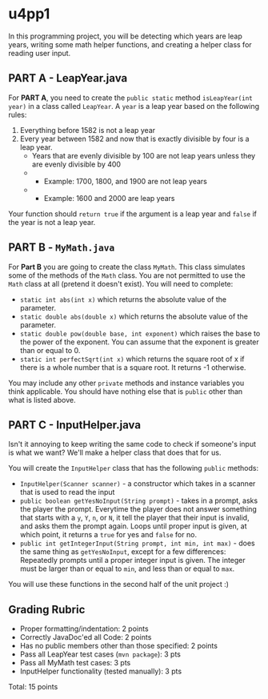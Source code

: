 # u4pp1

In this programming project, you will be detecting which years are leap years, writing some math helper functions, and creating a helper class for reading user input.

## PART A - LeapYear.java

For **PART A**, you need to create the `public static` method `isLeapYear(int year)` in a class called `LeapYear`. A `year` is a leap year based on the following rules:

1. Everything before 1582 is not a leap year
2. Every year between 1582 and now that is exactly divisible by four is a leap year.
   - Years that are evenly divisible by 100 are not leap years unless they are evenly divisible by 400
   - - Example: 1700, 1800, and 1900 are not leap years
   - - Example: 1600 and 2000 are leap years

Your function should `return true` if the argument is a leap year and `false` if the year is not a leap year.

## PART B - `MyMath.java`

For **Part B** you are going to create the class `MyMath`. This class simulates some of the methods of the `Math` class. You are not permitted to use the `Math` class at all (pretend it doesn't exist). You will need to complete:

- `static int abs(int x)` which returns the absolute value of the parameter.
- `static double abs(double x)` which returns the absolute value of the parameter.
- `static double pow(double base, int exponent)` which raises the base to the power of the exponent. You can assume that the exponent is greater than or equal to 0.
- `static int perfectSqrt(int x)` which returns the square root of x if there is a whole number that is a square root. It returns -1 otherwise.

You may include any other `private` methods and instance variables you think applicable. You should have nothing else that is `public` other than what is listed above.

## PART C - InputHelper.java

Isn't it annoying to keep writing the same code to check if someone's input is what we want? We'll make a helper class that does that for us. 

You will create the `InputHelper` class that has the following `public` methods:

- `InputHelper(Scanner scanner)` - a constructor which takes in a scanner that is used to read the input
- `public boolean getYesNoInput(String prompt)` - takes in a prompt, asks the player the prompt. Everytime the player does not answer something that starts with a `y`, `Y`, `n`, or `N`, it tell the player that their input is invalid, and asks them the prompt again. Loops until proper input is given, at which point, it returns a `true` for yes and `false` for no.
- `public int getIntegerInput(String prompt, int min, int max)` - does the same thing as `getYesNoInput`, except for a few differences: Repeatedly prompts until a proper integer input is given. The integer must be larger than or equal to `min`, and less than or equal to `max`.

You will use these functions in the second half of the unit project :)

## Grading Rubric

- Proper formatting/indentation: 2 points
- Correctly JavaDoc'ed all Code: 2 points
- Has no public members other than those specified: 2 points
- Pass all LeapYear test cases (`mvn package`): 3 pts
- Pass all MyMath test cases: 3 pts
- InputHelper functionality (tested manually): 3 pts

Total: 15 points
